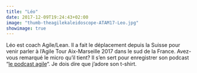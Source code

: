 ```yaml
---
title: "Léo"
date: 2017-12-09T19:24:43+02:00
image: "thumb-theagilekaleidoscope-ATAM17-Leo.jpg"
showimage: true
---
```


Léo est coach Agile/Lean.
Il a fait le déplacement depuis la Suisse pour venir parler à l’Agile Tour Aix-Marseille 2017 dans le sud de la France.
Avez-vous remarqué le micro qu’il tient? Il s’en sert pour enregistrer son podcast “[le podcast agile](http://lepodcastagile.fr/)“.
Je dois dire que j’adore son t-shirt.
